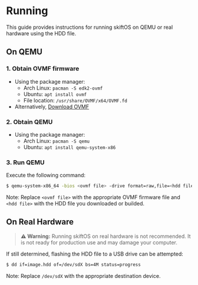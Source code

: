 # Running

This guide provides instructions for running skiftOS on QEMU or real hardware using the HDD file.

## On QEMU

### 1. Obtain OVMF firmware

- Using the package manager:
  - Arch Linux: `pacman -S edk2-ovmf`
  - Ubuntu: `apt install ovmf`
  - File location: `/usr/share/OVMF/x64/OVMF.fd`
- Alternatively, [Download OVMF](https://retrage.github.io/edk2-nightly)

### 2. Obtain QEMU

- Using the package manager:
  - Arch Linux: `pacman -S qemu`
  - Ubuntu: `apt install qemu-system-x86`

### 3. Run QEMU

Execute the following command:

```bash
$ qemu-system-x86_64 -bios <ovmf file> -drive format=raw,file=<hdd file> -m 512M -serial stdio -enable-kvm
```

Note: Replace `<ovmf file>` with the appropriate OVMF firmware file and `<hdd file>` with the HDD file you downloaded or builded.

## On Real Hardware

> **⚠ Warning:** Running skiftOS on real hardware is not recommended. It is not ready for production use and may damage your computer.

If still determined, flashing the HDD file to a USB drive can be attempted:

```bash
$ dd if=image.hdd of=/dev/sdX bs=4M status=progress
```
Note: Replace `/dev/sdX` with the appropriate destination device.
